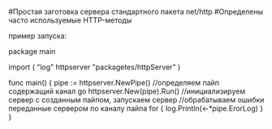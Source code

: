 #Простая заготовка сервера стандартного пакета net/http
#Определены часто используемые HTTP-методы

пример запуска:

package main

import (
	"log"
	httpserver "packagetes/httpServer"
)

func main() {
	pipe := httpserver.NewPipe()  //определяем пайп содержащий канал
	go httpserver.New(pipe).Run() //инициализируем сервер с созданным пайпом, запускаем сервер
	//обрабатываем ошибки переданные сервером по каналу пайпа
	for {
		log.Println(<-*pipe.ErorLog)
	}
}